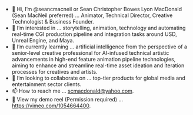 - 👋 Hi, I’m @seancmacneil or Sean Christopher Bowes Lyon MacDonald (Sean MacNeil preferred) ... Animator, Technical Director, Creative Technologist & Business Founder.
- 👀 I’m interested in ... storytelling, animation, technology and automating real-time CGI production pipeline and integration tasks around USD, Unreal Engine, and Maya.
- 🌱 I’m currently learning ... artificial intelligence from the perspective of a senior-level creative professional for AI-infused technical artistic advancements in high-end feature animation pipeline technologies, aiming to enhance and streamline real-time asset ideation and iteration processes for creatives and artists.
- 💞️ I’m looking to collaborate on ... top-tier products for global media and entertainment sector clients.
- 📫 How to reach me ... scmacdonald@yahoo.com.
- 🎥 View my demo reel (Permission required) ... https://vimeo.com/1054664400.
<!---
seancmacneil/seancmacneil is a ✨ special ✨ repository because its `README.md` (this file) appears on your GitHub profile.
You can click the Preview link to take a look at your changes.
--->
